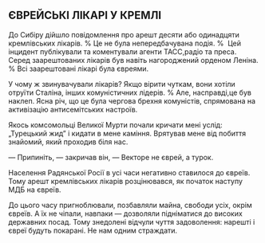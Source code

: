 ## ЄВРЕЙСЬКІ ЛІКАРІ У КРЕМЛІ

До Сибіру дійшло повідомлення про арешт десяти або одинадцяти кремлівських лікарів.
% Це не була непередбачувана подія.
%  Цей інцидент публікували та коментували агенти ТАСС,радіо та преса.
Серед заарештованих лікарів був навіть нагороджений орденом Леніна.
% Всі заарештовані лікарі була євреями.

У чому ж звинувачували лікарів?
Якщо вірити чуткам, вони хотіли отруїти Сталіна, інших комуністичних лідерів.
% Але, насправді,це був наклеп.
Ясна річ, що це була чергова брехня комуністів, спрямована на активізацію антисемітських настроїв.

Якось комсомольці Великої Мурти почали кричати мені услід: „Турецький жид” і кидати в мене каміння.
Врятував мене від побиття знайомий, який проходив біля нас.

— Припиніть, — закричав він, — Векторе не єврей, а турок.

Населення Радянської Росії в усі часи негативно ставилося до євреїв.
Тому арешт кремлівських лікарів розцінювався, як початок наступу МДБ на євреїв.

До цього часу пригноблювали, позбавляли майна, свободи усіх, окрім євреїв.
А їх не чіпали, навпаки — дозволяли підніматися до високих державних посад.
Тому знедолені відчули чуття задоволення: нарешті і євреї будуть покарані.
Не нам одним страждати.
